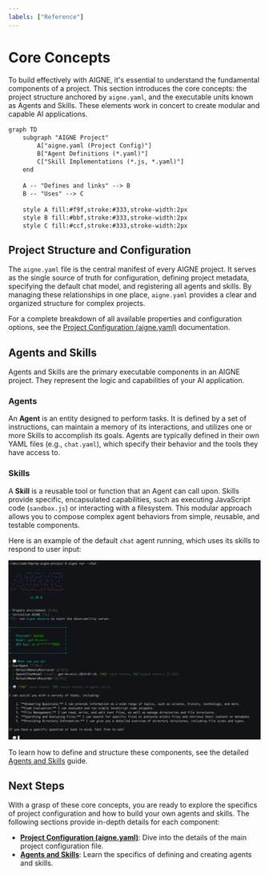 ```yaml
---
labels: ["Reference"]
---
```


# Core Concepts

To build effectively with AIGNE, it's essential to understand the fundamental components of a project. This section introduces the core concepts: the project structure anchored by `aigne.yaml`, and the executable units known as Agents and Skills. These elements work in concert to create modular and capable AI applications.

```mermaid
graph TD
    subgraph "AIGNE Project"
        A["aigne.yaml (Project Config)"]
        B["Agent Definitions (*.yaml)"]
        C["Skill Implementations (*.js, *.yaml)"]
    end

    A -- "Defines and links" --> B
    B -- "Uses" --> C

    style A fill:#f9f,stroke:#333,stroke-width:2px
    style B fill:#bbf,stroke:#333,stroke-width:2px
    style C fill:#ccf,stroke:#333,stroke-width:2px
```

## Project Structure and Configuration

The `aigne.yaml` file is the central manifest of every AIGNE project. It serves as the single source of truth for configuration, defining project metadata, specifying the default chat model, and registering all agents and skills. By managing these relationships in one place, `aigne.yaml` provides a clear and organized structure for complex projects.

For a complete breakdown of all available properties and configuration options, see the [Project Configuration (aigne.yaml)](./core-concepts-project-configuration.md) documentation.

## Agents and Skills

Agents and Skills are the primary executable components in an AIGNE project. They represent the logic and capabilities of your AI application.

### Agents
An **Agent** is an entity designed to perform tasks. It is defined by a set of instructions, can maintain a memory of its interactions, and utilizes one or more Skills to accomplish its goals. Agents are typically defined in their own YAML files (e.g., `chat.yaml`), which specify their behavior and the tools they have access to.

### Skills
A **Skill** is a reusable tool or function that an Agent can call upon. Skills provide specific, encapsulated capabilities, such as executing JavaScript code (`sandbox.js`) or interacting with a filesystem. This modular approach allows you to compose complex agent behaviors from simple, reusable, and testable components.

Here is an example of the default `chat` agent running, which uses its skills to respond to user input:

![An agent running in chat mode](../assets/run/run-default-template-project-in-chat-mode.png)

To learn how to define and structure these components, see the detailed [Agents and Skills](./core-concepts-agents-and-skills.md) guide.

## Next Steps

With a grasp of these core concepts, you are ready to explore the specifics of project configuration and how to build your own agents and skills. The following sections provide in-depth details for each component:

- **[Project Configuration (aigne.yaml)](./core-concepts-project-configuration.md)**: Dive into the details of the main project configuration file.
- **[Agents and Skills](./core-concepts-agents-and-skills.md)**: Learn the specifics of defining and creating agents and skills.
